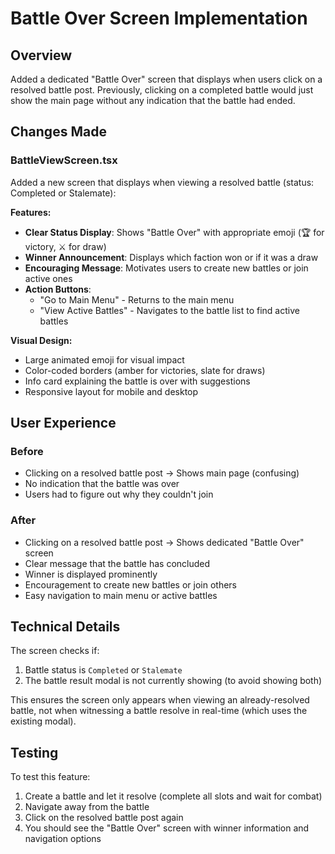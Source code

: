 # Battle Over Screen Implementation

## Overview
Added a dedicated "Battle Over" screen that displays when users click on a resolved battle post. Previously, clicking on a completed battle would just show the main page without any indication that the battle had ended.

## Changes Made

### BattleViewScreen.tsx
Added a new screen that displays when viewing a resolved battle (status: Completed or Stalemate):

**Features:**
- **Clear Status Display**: Shows "Battle Over" with appropriate emoji (🏆 for victory, ⚔️ for draw)
- **Winner Announcement**: Displays which faction won or if it was a draw
- **Encouraging Message**: Motivates users to create new battles or join active ones
- **Action Buttons**:
  - "Go to Main Menu" - Returns to the main menu
  - "View Active Battles" - Navigates to the battle list to find active battles

**Visual Design:**
- Large animated emoji for visual impact
- Color-coded borders (amber for victories, slate for draws)
- Info card explaining the battle is over with suggestions
- Responsive layout for mobile and desktop

## User Experience

### Before
- Clicking on a resolved battle post → Shows main page (confusing)
- No indication that the battle was over
- Users had to figure out why they couldn't join

### After
- Clicking on a resolved battle post → Shows dedicated "Battle Over" screen
- Clear message that the battle has concluded
- Winner is displayed prominently
- Encouragement to create new battles or join others
- Easy navigation to main menu or active battles

## Technical Details

The screen checks if:
1. Battle status is `Completed` or `Stalemate`
2. The battle result modal is not currently showing (to avoid showing both)

This ensures the screen only appears when viewing an already-resolved battle, not when witnessing a battle resolve in real-time (which uses the existing modal).

## Testing

To test this feature:
1. Create a battle and let it resolve (complete all slots and wait for combat)
2. Navigate away from the battle
3. Click on the resolved battle post again
4. You should see the "Battle Over" screen with winner information and navigation options
